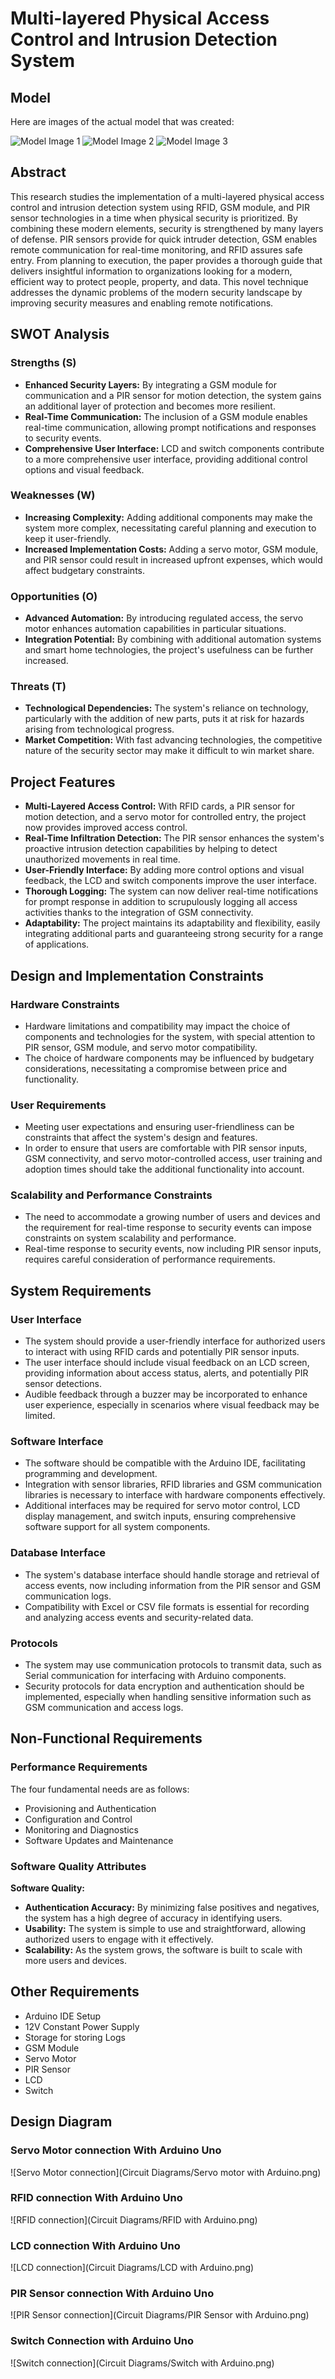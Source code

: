 # Multi-layered Physical Access Control and Intrusion Detection System

## Model
Here are images of the actual model that was created:

![Model Image 1](Model/M1.png)
![Model Image 2](Model/M2.png)
![Model Image 3](Model/M1.png)

## Abstract
This research studies the implementation of a multi-layered physical access control and intrusion detection system using RFID, GSM module, and PIR sensor technologies in a time when physical security is prioritized. By combining these modern elements, security is strengthened by many layers of defense. PIR sensors provide for quick intruder detection, GSM enables remote communication for real-time monitoring, and RFID assures safe entry. From planning to execution, the paper provides a thorough guide that delivers insightful information to organizations looking for a modern, efficient way to protect people, property, and data. This novel technique addresses the dynamic problems of the modern security landscape by improving security measures and enabling remote notifications.

## SWOT Analysis

### Strengths (S)
- **Enhanced Security Layers:** By integrating a GSM module for communication and a PIR sensor for motion detection, the system gains an additional layer of protection and becomes more resilient.
- **Real-Time Communication:** The inclusion of a GSM module enables real-time communication, allowing prompt notifications and responses to security events.
- **Comprehensive User Interface:** LCD and switch components contribute to a more comprehensive user interface, providing additional control options and visual feedback.

### Weaknesses (W)
- **Increasing Complexity:** Adding additional components may make the system more complex, necessitating careful planning and execution to keep it user-friendly. 
- **Increased Implementation Costs:** Adding a servo motor, GSM module, and PIR sensor could result in increased upfront expenses, which would affect budgetary constraints.

### Opportunities (O)
- **Advanced Automation:** By introducing regulated access, the servo motor enhances automation capabilities in particular situations.
- **Integration Potential:** By combining with additional automation systems and smart home technologies, the project's usefulness can be further increased.

### Threats (T)
- **Technological Dependencies:** The system's reliance on technology, particularly with the addition of new parts, puts it at risk for hazards arising from technological progress.
- **Market Competition:** With fast advancing technologies, the competitive nature of the security sector may make it difficult to win market share.

## Project Features
- **Multi-Layered Access Control:** With RFID cards, a PIR sensor for motion detection, and a servo motor for controlled entry, the project now provides improved access control.
- **Real-Time Infiltration Detection:** The PIR sensor enhances the system's proactive intrusion detection capabilities by helping to detect unauthorized movements in real time.
- **User-Friendly Interface:** By adding more control options and visual feedback, the LCD and switch components improve the user interface.
- **Thorough Logging:** The system can now deliver real-time notifications for prompt response in addition to scrupulously logging all access activities thanks to the integration of GSM connectivity.
- **Adaptability:** The project maintains its adaptability and flexibility, easily integrating additional parts and guaranteeing strong security for a range of applications.

## Design and Implementation Constraints

### Hardware Constraints
- Hardware limitations and compatibility may impact the choice of components and technologies for the system, with special attention to PIR sensor, GSM module, and servo motor compatibility.
- The choice of hardware components may be influenced by budgetary considerations, necessitating a compromise between price and functionality.

### User Requirements
- Meeting user expectations and ensuring user-friendliness can be constraints that affect the system's design and features.
- In order to ensure that users are comfortable with PIR sensor inputs, GSM connectivity, and servo motor-controlled access, user training and adoption times should take the additional functionality into account.

### Scalability and Performance Constraints
- The need to accommodate a growing number of users and devices and the requirement for real-time response to security events can impose constraints on system scalability and performance.
- Real-time response to security events, now including PIR sensor inputs, requires careful consideration of performance requirements.

## System Requirements

### User Interface
- The system should provide a user-friendly interface for authorized users to interact with using RFID cards and potentially PIR sensor inputs.
- The user interface should include visual feedback on an LCD screen, providing information about access status, alerts, and potentially PIR sensor detections.
- Audible feedback through a buzzer may be incorporated to enhance user experience, especially in scenarios where visual feedback may be limited.

### Software Interface
- The software should be compatible with the Arduino IDE, facilitating programming and development.
- Integration with sensor libraries, RFID libraries and GSM communication libraries is necessary to interface with hardware components effectively.
- Additional interfaces may be required for servo motor control, LCD display management, and switch inputs, ensuring comprehensive software support for all system components.

### Database Interface
- The system's database interface should handle storage and retrieval of access events, now including information from the PIR sensor and GSM communication logs.
- Compatibility with Excel or CSV file formats is essential for recording and analyzing access events and security-related data.

### Protocols
- The system may use communication protocols to transmit data, such as Serial communication for interfacing with Arduino components.
- Security protocols for data encryption and authentication should be implemented, especially when handling sensitive information such as GSM communication and access logs.

## Non-Functional Requirements

### Performance Requirements
The four fundamental needs are as follows:
- Provisioning and Authentication
- Configuration and Control
- Monitoring and Diagnostics
- Software Updates and Maintenance

### Software Quality Attributes

**Software Quality:**
- **Authentication Accuracy:** By minimizing false positives and negatives, the system has a high degree of accuracy in identifying users.
- **Usability:** The system is simple to use and straightforward, allowing authorized users to engage with it effectively.
- **Scalability:** As the system grows, the software is built to scale with more users and devices.

## Other Requirements
- Arduino IDE Setup
- 12V Constant Power Supply
- Storage for storing Logs
- GSM Module
- Servo Motor
- PIR Sensor
- LCD
- Switch

## Design Diagram

### Servo Motor connection With Arduino Uno
![Servo Motor connection](Circuit Diagrams/Servo motor with Arduino.png)

### RFID connection With Arduino Uno
![RFID connection](Circuit Diagrams/RFID with Arduino.png)

### LCD connection With Arduino Uno
![LCD connection](Circuit Diagrams/LCD with Arduino.png)

### PIR Sensor connection With Arduino Uno
![PIR Sensor connection](Circuit Diagrams/PIR Sensor with Arduino.png)

### Switch Connection with Arduino Uno
![Switch connection](Circuit Diagrams/Switch with Arduino.png)
